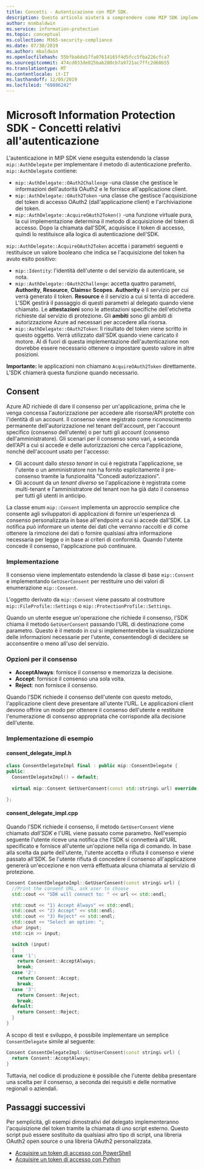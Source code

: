 ```yaml
---
title: Concetti - Autenticazione con MIP SDK.
description: Questo articolo aiuterà a comprendere come MIP SDK implementa l'autenticazione e i requisiti per le applicazioni client per fornire la logica di acquisizione dei token di accesso OAuth2.
author: msmbaldwin
ms.service: information-protection
ms.topic: conceptual
ms.collection: M365-security-compliance
ms.date: 07/30/2019
ms.author: mbaldwin
ms.openlocfilehash: 55bfba6da57fa07614165f4d5fcc5fba226cfca7
ms.sourcegitcommit: 474cd033de025bab280cb7a9721ac7ffc2d60b55
ms.translationtype: MT
ms.contentlocale: it-IT
ms.lasthandoff: 12/05/2019
ms.locfileid: "69886242"
---
```

# <a name="microsoft-information-protection-sdk---authentication-concepts"></a>Microsoft Information Protection SDK - Concetti relativi all'autenticazione

L'autenticazione in MIP SDK viene eseguita estendendo la classe `mip::AuthDelegate` per implementare il metodo di autenticazione preferito. `mip::AuthDelegate` contiene:

- `mip::AuthDelegate::OAuth2Challenge` -una classe che gestisce le informazioni dell'autorità OAuth2 e le fornisce all'applicazione client.
- `mip::AuthDelegate::OAuth2Token` -una classe che gestisce l'acquisizione del token di accesso OAuth2 (dall'applicazione client) e l'archiviazione dei token.
- `mip::AuthDelegate::AcquireOAuth2Token()` -una funzione virtuale pura, la cui implementazione determina il metodo di acquisizione del token di accesso. Dopo la chiamata dall'SDK, acquisisce il token di accesso, quindi lo restituisce alla logica di autenticazione dell'SDK.

`mip::AuthDelegate::AcquireOAuth2Token` accetta i parametri seguenti e restituisce un valore booleano che indica se l'acquisizione del token ha avuto esito positivo:

- `mip::Identity`: l'identità dell'utente o del servizio da autenticare, se nota.
- `mip::AuthDelegate::OAuth2Challenge`: accetta quattro parametri, **Authority**, **Resource**, **Claims**e **Scopes**. **Authority** è il servizio per cui verrà generato il token. **Resource** è il servizio a cui si tenta di accedere. L'SDK gestirà il passaggio di questi parametri al delegato quando viene chiamato. Le **attestazioni** sono le attestazioni specifiche dell'etichetta richieste dal servizio di protezione. Gli **ambiti** sono gli ambiti di autorizzazione Azure ad necessari per accedere alla risorsa. 
- `mip::AuthDelegate::OAuth2Token`: Il risultato del token viene scritto in questo oggetto. Verrà utilizzato dall'SDK quando viene caricato il motore. Al di fuori di questa implementazione dell'autenticazione non dovrebbe essere necessario ottenere o impostare questo valore in altre posizioni.

**Importante:** le applicazioni non chiamano `AcquireOAuth2Token` direttamente. L'SDK chiamerà questa funzione quando necessario.

## <a name="consent"></a>Consent

Azure AD richiede di dare il consenso per un'applicazione, prima che le venga concessa l'autorizzazione per accedere alle risorse/API protette con l'identità di un account. Il consenso viene registrato come riconoscimento permanente dell'autorizzazione nel tenant dell'account, per l'account specifico (consenso dell'utente) o per tutti gli account (consenso dell'amministratore). Gli scenari per il consenso sono vari, a seconda dell'API a cui si accede e delle autorizzazioni che cerca l'applicazione, nonché dell'account usato per l'accesso: 

- Gli account dallo *stesso tenant* in cui è registrata l'applicazione, se l'utente o un amministratore non ha fornito esplicitamente il pre-consenso tramite la funzionalità "Concedi autorizzazioni".
- Gli account da un *tenant diverso* se l'applicazione è registrata come multi-tenant e l'amministratore del tenant non ha già dato il consenso per tutti gli utenti in anticipo.

La classe enum `mip::Consent` implementa un approccio semplice che consente agli sviluppatori di applicazioni di fornire un'esperienza di consenso personalizzata in base all'endpoint a cui si accede dall'SDK. La notifica può informare un utente dei dati che verranno raccolti e di come ottenere la rimozione dei dati o fornire qualsiasi altra informazione necessaria per legge o in base ai criteri di conformità. Quando l'utente concede il consenso, l'applicazione può continuare. 

### <a name="implementation"></a>Implementazione

Il consenso viene implementato estendendo la classe di base `mip::Consent` e implementando `GetUserConsent` per restituire uno dei valori di enumerazione `mip::Consent`. 

L'oggetto derivato da `mip::Consent` viene passato al costruttore `mip::FileProfile::Settings` o `mip::ProtectionProfile::Settings`.

Quando un utente esegue un'operazione che richiede il consenso, l'SDK chiama il metodo `GetUserConsent` passando l'URL di destinazione come parametro. Questo è il metodo in cui si implementerebbe la visualizzazione delle informazioni necessarie per l'utente, consentendogli di decidere se acconsentire o meno all'uso del servizio. 

### <a name="consent-options"></a>Opzioni per il consenso

- **AcceptAlways**: fornisce il consenso e memorizza la decisione.
- **Accept**: fornisce il consenso una sola volta.
- **Reject**: non fornisce il consenso.

Quando l'SDK richiede il consenso dell'utente con questo metodo, l'applicazione client deve presentare all'utente l'URL. Le applicazioni client devono offrire un modo per ottenere il consenso dell'utente e restituire l'enumerazione di consenso appropriata che corrisponde alla decisione dell'utente.

### <a name="sample-implementation"></a>Implementazione di esempio

#### <a name="consent_delegate_implh"></a>consent_delegate_impl.h

```cpp
class ConsentDelegateImpl final : public mip::ConsentDelegate {
public:
  ConsentDelegateImpl() = default;
  
  virtual mip::Consent GetUserConsent(const std::string& url) override;

};
```

#### <a name="consent_delegate_implcpp"></a>consent_delegate_impl.cpp

Quando l'SDK richiede il consenso, il metodo `GetUserConsent` viene chiamato *dall'SDK* e l'URL viene passato come parametro. Nell'esempio seguente l'utente riceve una notifica che l'SDK si connetterà all'URL specificato e fornisce all'utente un'opzione nella riga di comando. In base alla scelta da parte dell'utente, l'utente accetta o rifiuta il consenso e viene passato all'SDK. Se l'utente rifiuta di concedere il consenso all'applicazione genererà un'eccezione e non verrà effettuata alcuna chiamata al servizio di protezione. 

```cpp
Consent ConsentDelegateImpl::GetUserConsent(const string& url) {
  //Print the consent URL, ask user to choose
  std::cout << "SDK will connect to: " << url << std::endl;

  std::cout << "1) Accept Always" << std::endl;
  std::cout << "2) Accept" << std::endl;
  std::cout << "3) Reject" << std::endl;
  std::cout << "Select an option: ";
  char input;
  std::cin >> input;

  switch (input)
  {
  case '1':
    return Consent::AcceptAlways;
    break;
  case '2':
    return Consent::Accept;
    break;
  case '3':
    return Consent::Reject;
    break;
  default:
    return Consent::Reject;
  }  
}
```

A scopo di test e sviluppo, è possibile implementare un semplice `ConsentDelegate` simile al seguente:

```cpp
Consent ConsentDelegateImpl::GetUserConsent(const string& url) {
  return Consent::AcceptAlways;
}
```

Tuttavia, nel codice di produzione è possibile che l'utente debba presentare una scelta per il consenso, a seconda dei requisiti e delle normative regionali o aziendali. 

## <a name="next-steps"></a>Passaggi successivi

Per semplicità, gli esempi dimostrativi del delegato implementeranno l'acquisizione del token tramite la chiamata di uno script esterno. Questo script può essere sostituito da qualsiasi altro tipo di script, una libreria OAuth2 open source o una libreria OAuth2 personalizzata.

- [Acquisire un token di accesso con PowerShell](concept-authentication-acquire-token-ps.md)
- [Acquisire un token di accesso con Python](concept-authentication-acquire-token-py.md)

